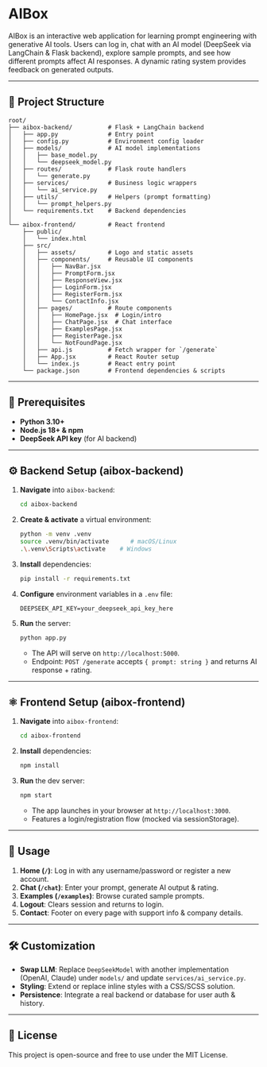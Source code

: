 # AIBox

AIBox is an interactive web application for learning prompt engineering with generative AI tools. Users can log in, chat with an AI model (DeepSeek via LangChain & Flask backend), explore sample prompts, and see how different prompts affect AI responses. A dynamic rating system provides feedback on generated outputs.

---

## 📂 Project Structure

```
root/
├── aibox-backend/          # Flask + LangChain backend
│   ├── app.py              # Entry point
│   ├── config.py           # Environment config loader
│   ├── models/             # AI model implementations
│   │   ├── base_model.py
│   │   └── deepseek_model.py
│   ├── routes/             # Flask route handlers
│   │   └── generate.py
│   ├── services/           # Business logic wrappers
│   │   └── ai_service.py
│   ├── utils/              # Helpers (prompt formatting)
│   │   └── prompt_helpers.py
│   └── requirements.txt    # Backend dependencies
│
└── aibox-frontend/         # React frontend
    ├── public/
    │   └── index.html
    ├── src/
    │   ├── assets/         # Logo and static assets
    │   ├── components/     # Reusable UI components
    │   │   ├── NavBar.jsx
    │   │   ├── PromptForm.jsx
    │   │   ├── ResponseView.jsx
    │   │   ├── LoginForm.jsx
    │   │   ├── RegisterForm.jsx
    │   │   └── ContactInfo.jsx
    │   ├── pages/          # Route components
    │   │   ├── HomePage.jsx  # Login/intro
    │   │   ├── ChatPage.jsx  # Chat interface
    │   │   ├── ExamplesPage.jsx
    │   │   ├── RegisterPage.jsx
    │   │   └── NotFoundPage.jsx
    │   ├── api.js          # Fetch wrapper for `/generate`
    │   ├── App.jsx         # React Router setup
    │   └── index.js        # React entry point
    └── package.json        # Frontend dependencies & scripts
```

---

## 🔧 Prerequisites

* **Python 3.10+**
* **Node.js 18+ & npm**
* **DeepSeek API key** (for AI backend)

---

## ⚙️ Backend Setup (aibox-backend)

1. **Navigate** into `aibox-backend`:

   ```bash
   cd aibox-backend
   ```

2. **Create & activate** a virtual environment:

   ```bash
   python -m venv .venv
   source .venv/bin/activate      # macOS/Linux
   .\.venv\Scripts\activate    # Windows
   ```

3. **Install** dependencies:

   ```bash
   pip install -r requirements.txt
   ```

4. **Configure** environment variables in a `.env` file:

   ```env
   DEEPSEEK_API_KEY=your_deepseek_api_key_here
   ```

5. **Run** the server:

   ```bash
   python app.py
   ```

   * The API will serve on `http://localhost:5000`.
   * Endpoint: `POST /generate` accepts `{ prompt: string }` and returns AI response + rating.

---

## ⚛️ Frontend Setup (aibox-frontend)

1. **Navigate** into `aibox-frontend`:

   ```bash
   cd aibox-frontend
   ```

2. **Install** dependencies:

   ```bash
   npm install
   ```

3. **Run** the dev server:

   ```bash
   npm start
   ```

   * The app launches in your browser at `http://localhost:3000`.
   * Features a login/registration flow (mocked via sessionStorage).

---

## 🚀 Usage

1. **Home (`/`)**: Log in with any username/password or register a new account.
2. **Chat (`/chat`)**: Enter your prompt, generate AI output & rating.
3. **Examples (`/examples`)**: Browse curated sample prompts.
4. **Logout**: Clears session and returns to login.
5. **Contact**: Footer on every page with support info & company details.

---

## 🛠️ Customization

* **Swap LLM**: Replace `DeepSeekModel` with another implementation (OpenAI, Claude) under `models/` and update `services/ai_service.py`.
* **Styling**: Extend or replace inline styles with a CSS/SCSS solution.
* **Persistence**: Integrate a real backend or database for user auth & history.

---

## 📄 License

This project is open-source and free to use under the MIT License.
